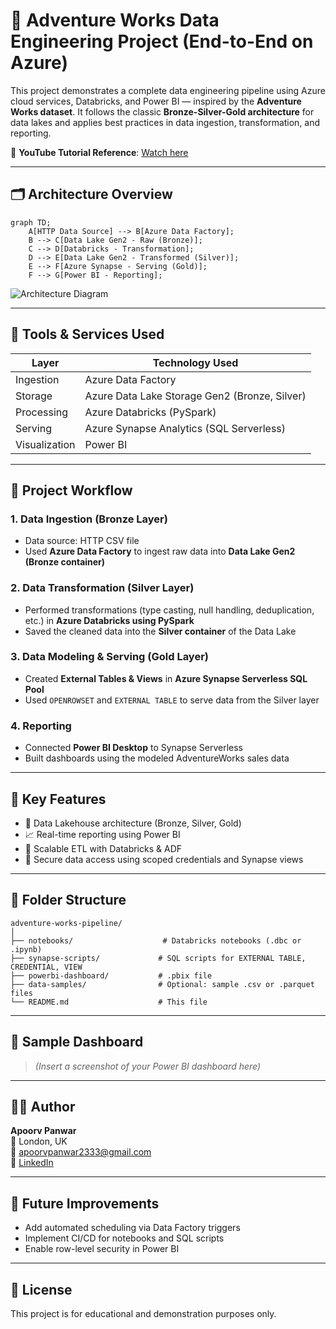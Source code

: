 
# 🚀 Adventure Works Data Engineering Project (End-to-End on Azure)

This project demonstrates a complete data engineering pipeline using Azure cloud services, Databricks, and Power BI — inspired by the **Adventure Works dataset**. It follows the classic **Bronze-Silver-Gold architecture** for data lakes and applies best practices in data ingestion, transformation, and reporting.

🔗 **YouTube Tutorial Reference**: [Watch here](https://youtu.be/0GTZ-12hYtU?si=vIuucJLTlAzPRfxS)

---

## 🗂️ Architecture Overview

```mermaid
graph TD;
    A[HTTP Data Source] --> B[Azure Data Factory];
    B --> C[Data Lake Gen2 - Raw (Bronze)];
    C --> D[Databricks - Transformation];
    D --> E[Data Lake Gen2 - Transformed (Silver)];
    E --> F[Azure Synapse - Serving (Gold)];
    F --> G[Power BI - Reporting];
```

![Architecture Diagram](A08B614C-A411-425E-9308-7FAB7B98D4AD.png)

---

## 🔧 Tools & Services Used

| Layer        | Technology Used                       |
|--------------|----------------------------------------|
| Ingestion    | Azure Data Factory                    |
| Storage      | Azure Data Lake Storage Gen2 (Bronze, Silver) |
| Processing   | Azure Databricks (PySpark)            |
| Serving      | Azure Synapse Analytics (SQL Serverless) |
| Visualization| Power BI                              |

---

## 📌 Project Workflow

### 1. **Data Ingestion (Bronze Layer)**
- Data source: HTTP CSV file
- Used **Azure Data Factory** to ingest raw data into **Data Lake Gen2 (Bronze container)**

### 2. **Data Transformation (Silver Layer)**
- Performed transformations (type casting, null handling, deduplication, etc.) in **Azure Databricks using PySpark**
- Saved the cleaned data into the **Silver container** of the Data Lake

### 3. **Data Modeling & Serving (Gold Layer)**
- Created **External Tables & Views** in **Azure Synapse Serverless SQL Pool**
- Used `OPENROWSET` and `EXTERNAL TABLE` to serve data from the Silver layer

### 4. **Reporting**
- Connected **Power BI Desktop** to Synapse Serverless
- Built dashboards using the modeled AdventureWorks sales data

---

## 🧪 Key Features

- 🌊 Data Lakehouse architecture (Bronze, Silver, Gold)
- 📈 Real-time reporting using Power BI
- 🔄 Scalable ETL with Databricks & ADF
- 🔐 Secure data access using scoped credentials and Synapse views

---

## 📁 Folder Structure

```
adventure-works-pipeline/
│
├── notebooks/                    # Databricks notebooks (.dbc or .ipynb)
├── synapse-scripts/             # SQL scripts for EXTERNAL TABLE, CREDENTIAL, VIEW
├── powerbi-dashboard/           # .pbix file
├── data-samples/                # Optional: sample .csv or .parquet files
└── README.md                    # This file
```

---

## 📸 Sample Dashboard

> *(Insert a screenshot of your Power BI dashboard here)*

---

## 👨‍💻 Author

**Apoorv Panwar**  
📍 London, UK  
📧 [apoorvpanwar2333@gmail.com](mailto:apoorvpanwar2333@gmail.com)  
🔗 [LinkedIn](https://www.linkedin.com/in/apoorv-panwar-b216411ab)

---

## 📌 Future Improvements

- Add automated scheduling via Data Factory triggers
- Implement CI/CD for notebooks and SQL scripts
- Enable row-level security in Power BI

---

## 📝 License

This project is for educational and demonstration purposes only.
